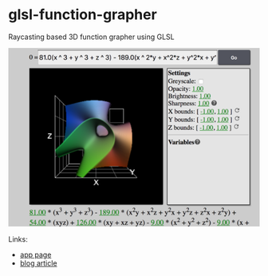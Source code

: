 # glsl-function-grapher
Raycasting based 3D function grapher using GLSL

![image](./fn-vis.png)

Links:
- [app page](https://mfirmin.github.io/glsl-function-grapher)
- [blog article](https://blog.mfirmin.ca/glsl-function-grapher)
